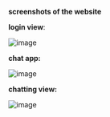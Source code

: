 **screenshots of the website**

  **login view**:

  ![image](https://github.com/Codewithkarthi/chat-app-using-react/assets/148317926/0fa0c479-f7da-4cc4-b4b9-b43f68ef7b6a)

   **chat app:**




                
![image](https://github.com/Codewithkarthi/chat-app-using-react/assets/148317926/48f7ce84-e7d3-4216-9058-e383ca391650)


**chatting view:**

  ![image](https://github.com/Codewithkarthi/chat-app-using-react/assets/148317926/8d1f4561-341b-426a-aa67-549238bce1f8)



             

